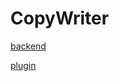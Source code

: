 # CopyWriter

[backend](https://github.com/deenaariff/CopyWriter/blob/main/backend/README.md)

[plugin](https://github.com/deenaariff/CopyWriter/blob/main/figma/README.md)